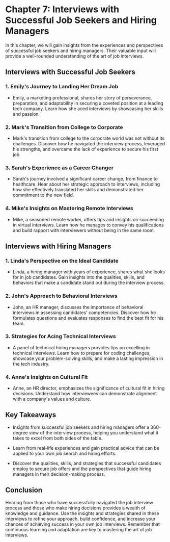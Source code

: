 Chapter 7: Interviews with Successful Job Seekers and Hiring Managers
=====================================================================

In this chapter, we will gain insights from the experiences and perspectives of successful job seekers and hiring managers. Their valuable input will provide a well-rounded understanding of the art of job interviews.

Interviews with Successful Job Seekers
--------------------------------------

### **1. Emily's Journey to Landing Her Dream Job**

* Emily, a marketing professional, shares her story of perseverance, preparation, and adaptability in securing a coveted position at a leading tech company. Learn how she aced interviews by showcasing her skills and passion.

### **2. Mark's Transition from College to Corporate**

* Mark's transition from college to the corporate world was not without its challenges. Discover how he navigated the interview process, leveraged his strengths, and overcame the lack of experience to secure his first job.

### **3. Sarah's Experience as a Career Changer**

* Sarah's journey involved a significant career change, from finance to healthcare. Hear about her strategic approach to interviews, including how she effectively translated her skills and demonstrated her commitment to the new field.

### **4. Mike's Insights on Mastering Remote Interviews**

* Mike, a seasoned remote worker, offers tips and insights on succeeding in virtual interviews. Learn how he manages to convey his qualifications and build rapport with interviewers without being in the same room.

Interviews with Hiring Managers
-------------------------------

### **1. Linda's Perspective on the Ideal Candidate**

* Linda, a hiring manager with years of experience, shares what she looks for in job candidates. Gain insights into the qualities, skills, and behaviors that make a candidate stand out during the interview process.

### **2. John's Approach to Behavioral Interviews**

* John, an HR manager, discusses the importance of behavioral interviews in assessing candidates' competencies. Discover how he formulates questions and evaluates responses to find the best fit for his team.

### **3. Strategies for Acing Technical Interviews**

* A panel of technical hiring managers provides tips on excelling in technical interviews. Learn how to prepare for coding challenges, showcase your problem-solving skills, and make a lasting impression in the tech industry.

### **4. Anne's Insights on Cultural Fit**

* Anne, an HR director, emphasizes the significance of cultural fit in hiring decisions. Understand how interviewees can demonstrate alignment with a company's values and culture.

Key Takeaways
-------------

* Insights from successful job seekers and hiring managers offer a 360-degree view of the interview process, helping you understand what it takes to excel from both sides of the table.

* Learn from real-life experiences and gain practical advice that can be applied to your own job search and hiring efforts.

* Discover the qualities, skills, and strategies that successful candidates employ to secure job offers and the perspectives that guide hiring managers in their decision-making process.

Conclusion
----------

Hearing from those who have successfully navigated the job interview process and those who make hiring decisions provides a wealth of knowledge and guidance. Use the insights and strategies shared in these interviews to refine your approach, build confidence, and increase your chances of achieving success in your own job interviews. Remember that continuous learning and adaptation are key to mastering the art of job interviews.
